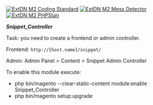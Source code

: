 [![ExtDN M2 Coding Standard](https://github.com/eugene-petrov/magento2-controller/actions/workflows/coding-standard.yml/badge.svg?branch=main&event=push)](https://github.com/eugene-petrov/magento2-controller/actions/workflows/coding-standard.yml)
[![ExtDN M2 Mess Detector](https://github.com/eugene-petrov/magento2-controller/actions/workflows/mess-detector.yml/badge.svg?branch=main&event=push)](https://github.com/eugene-petrov/magento2-controller/actions/workflows/mess-detector.yml)
[![ExtDN M2 PHPStan](https://github.com/eugene-petrov/magento2-controller/actions/workflows/phpstan.yml/badge.svg?branch=main&event=push)](https://github.com/eugene-petrov/magento2-controller/actions/workflows/phpstan.yml)

***Snippet_Controller***

Task: you need to create a frontend or admin controller.

Frontend: `http://{host.name}/snippet/`

Admin: Admin Panel > Content > Snippet Admin Controller

To enable this module execute:
- php bin/magento --clear-static-content module:enable Snippet_Controller
- php bin/magento setup:upgrade
